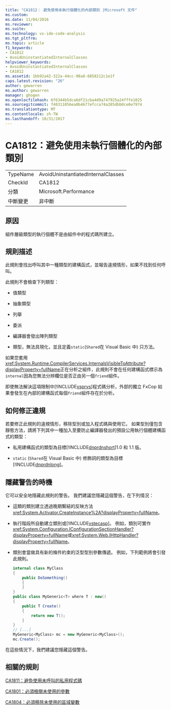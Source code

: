 ```yaml
---
title: "CA1812： 避免使用未執行個體化的內部類別 |Microsoft 文件"
ms.custom: 
ms.date: 11/04/2016
ms.reviewer: 
ms.suite: 
ms.technology: vs-ide-code-analysis
ms.tgt_pltfrm: 
ms.topic: article
f1_keywords:
- CA1812
- AvoidUninstantiatedInternalClasses
helpviewer_keywords:
- AvoidUninstantiatedInternalClasses
- CA1812
ms.assetid: 1bb92a42-322a-44cc-98a8-8858212c1e1f
caps.latest.revision: "26"
author: gewarren
ms.author: gewarren
manager: ghogen
ms.openlocfilehash: 6f6344b5dca6df21cba4d9a747925a24fffe1025
ms.sourcegitcommit: f40311056ea0b4677efcca74a285dbb0ce0e7974
ms.translationtype: MT
ms.contentlocale: zh-TW
ms.lasthandoff: 10/31/2017
---
```

# <a name="ca1812-avoid-uninstantiated-internal-classes"></a>CA1812：避免使用未執行個體化的內部類別
|||  
|-|-|  
|TypeName|AvoidUninstantiatedInternalClasses|  
|CheckId|CA1812|  
|分類|Microsoft.Performance|  
|中斷變更|非中斷|  
  
## <a name="cause"></a>原因  
 組件層級類型的執行個體不是由組件中的程式碼所建立。  
  
## <a name="rule-description"></a>規則描述  
 此規則會找出呼叫其中一種類型的建構函式，並報告違規情形，如果不找到任何呼叫。  
  
 此規則不會檢查下列類型：  
  
-   值類型  
  
-   抽象類型  
  
-   列舉  
  
-   委派  
  
-   編譯器會發出陣列類型  
  
-   類型，無法具現化，並且定義`static`(`Shared`在 Visual Basic 中) 只方法。  
  
 如果您套用<xref:System.Runtime.CompilerServices.InternalsVisibleToAttribute?displayProperty=fullName>正在分析之組件，此規則不會在任何建構函式標示為`internal`因為您無法分辨欄位是否正由另一個`friend`組件。  
  
 即使無法解決這項限制中[!INCLUDE[vsprvs](../code-quality/includes/vsprvs_md.md)]程式碼分析，外部的獨立 FxCop 如果會發生在內部的建構函式每個`friend`組件存在於分析。  
  
## <a name="how-to-fix-violations"></a>如何修正違規  
 若要修正此規則的違規情形，移除型別或加入程式碼與使用它。 如果型別僅包含靜態方法，請將下列其中一種加入至要防止編譯器發出的預設公用執行個體建構函式的類型：  
  
-   私用建構函式的類型為目標[!INCLUDE[dnprdnshort](../code-quality/includes/dnprdnshort_md.md)]1.0 和 1.1 版。  
  
-   `static` (`Shared`在 Visual Basic 中) 修飾詞的類型為目標[!INCLUDE[dnprdnlong](../code-quality/includes/dnprdnlong_md.md)]。  
  
## <a name="when-to-suppress-warnings"></a>隱藏警告的時機  
 它可以安全地隱藏此規則的警告。 我們建議您隱藏這個警告，在下列情況：  
  
-   這類的類別建立透過晚期繫結的反映方法<xref:System.Activator.CreateInstance%2A?displayProperty=fullName>。  
  
-   執行階段所自動建立類別或[!INCLUDE[vstecasp](../code-quality/includes/vstecasp_md.md)]。 例如，類別可實作<xref:System.Configuration.IConfigurationSectionHandler?displayProperty=fullName>或<xref:System.Web.IHttpHandler?displayProperty=fullName>。  
  
-   類別會當做具有新的條件約束的泛型型別參數傳遞。 例如，下列範例將會引發此規則。  
  
    ```csharp  
    internal class MyClass  
    {     
        public DoSomething()     
        {  
        }  
    }   
    public class MyGeneric<T> where T : new()  
    {  
        public T Create()  
        {  
            return new T();     
        }  
    }  
    // [...]   
    MyGeneric<MyClass> mc = new MyGeneric<MyClass>();  
    mc.Create();  
    ```  
  
 在這些情況下，我們建議您隱藏這個警告。  
  
## <a name="related-rules"></a>相關的規則  
 [CA1811：避免使用未呼叫的私用程式碼](../code-quality/ca1811-avoid-uncalled-private-code.md)  
  
 [CA1801：必須檢閱未使用的參數](../code-quality/ca1801-review-unused-parameters.md)  
  
 [CA1804：必須移除未使用的區域變數](../code-quality/ca1804-remove-unused-locals.md)